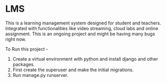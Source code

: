 # LMS
This is a learning management system designed for student and teachers. Integrated with functionalities like video streaming, cloud labs and online assignment.
This is an ongoing project and might be having many bugs right now.

To Run this project -
1. Create a virtual environment with python and install django and other packages.
2. First create the superuser and make the initial migrations.
3. Run manage.py runserver.
